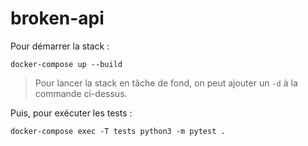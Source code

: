 # broken-api

Pour démarrer la stack :

```
docker-compose up --build
```

> Pour lancer la stack en tâche de fond, on peut ajouter un `-d` à la commande ci-dessus.

Puis, pour exécuter les tests :

```
docker-compose exec -T tests python3 -m pytest .
```

